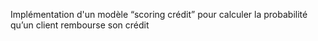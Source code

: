 Implémentation d'un modèle “scoring crédit” pour calculer la probabilité qu’un client rembourse son crédit